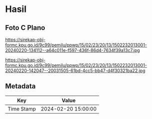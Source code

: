 # Hasil

## Foto C Plano

https://sirekap-obj-formc.kpu.go.id/9c99/pemilu/ppwp/15/02/23/20/13/1502232013001-20240220-134112--a64c011e-f597-436f-86d4-7634f39a13c7.jpg

https://sirekap-obj-formc.kpu.go.id/9c99/pemilu/ppwp/15/02/23/20/13/1502232013001-20240220-142047--20031505-61bd-4cc5-bb47-d4f30321ba22.jpg


## Metadata

| Key        | Value               |
| ---------- | ------------------- |
| Time Stamp | 2024-02-20 15:00:00 |



